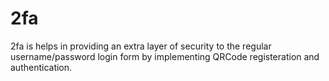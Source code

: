 # 2fa
2fa is helps in providing an extra layer of security to the regular username/password login form by implementing QRCode registeration and authentication.

